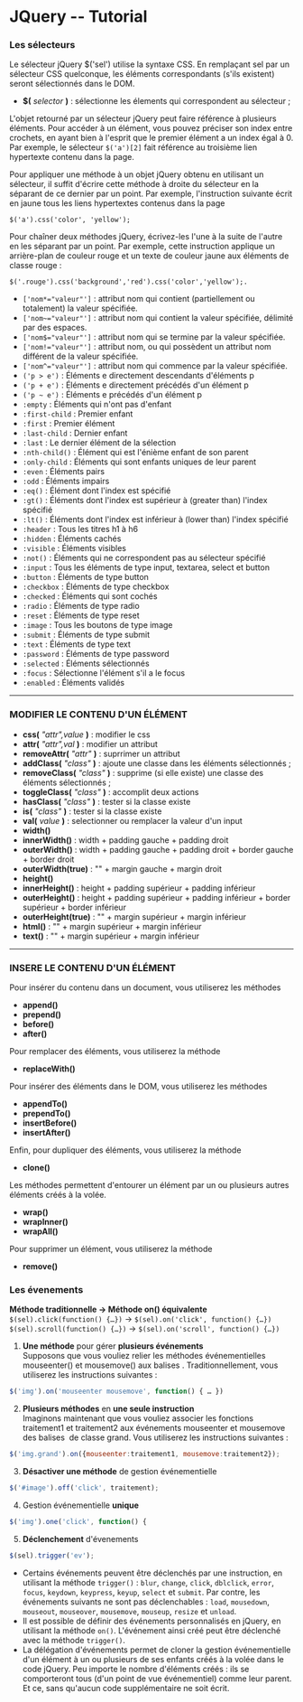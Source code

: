 JQuery -- Tutorial
========================

### Les sélecteurs 

Le sélecteur jQuery $('sel') utilise la syntaxe CSS. En remplaçant sel par un sélecteur CSS quelconque, les éléments correspondants (s'ils existent) seront sélectionnés dans le DOM.            

* __$(__ *selector* __)__ : sélectionne les élements qui correspondent au sélecteur ;     
 
       
L'objet retourné par un sélecteur jQuery peut faire référence à plusieurs éléments. Pour accéder à un élément, vous pouvez préciser son index entre crochets, en ayant bien à l'esprit que le premier élément a un index égal à 0. Par exemple, le sélecteur ```$('a')[2]``` fait référence au troisième lien hypertexte contenu dans la page.   
      
Pour appliquer une méthode à un objet jQuery obtenu en utilisant un sélecteur, il suffit d'écrire cette méthode à droite du sélecteur en la séparant de ce dernier par un point. Par exemple, l'instruction suivante écrit en jaune tous les liens hypertextes contenus dans la page 
      
```jquery
$('a').css('color', 'yellow');
```

Pour chaîner deux méthodes jQuery, écrivez-les l'une à la suite de l'autre en les séparant par un point. Par exemple, cette instruction applique un arrière-plan de couleur rouge et un texte de couleur jaune aux éléments de classe rouge : 

```jquery
$('.rouge').css('background','red').css('color','yellow');.       
```

* ```['nom*="valeur"']``` : attribut nom qui contient (partiellement ou totalement) la valeur spécifiée.
* ```['nom~="valeur"']``` : attribut nom qui contient la valeur spécifiée, délimité par des espaces.    
* ```['nom$="valeur"']``` : attribut nom qui se termine par la valeur spécifiée.
* ```['nom!="valeur"']``` : attribut nom, ou qui possèdent un attribut nom différent de la valeur spécifiée.
* ```['nom^="valeur"']``` : attribut nom qui commence par la valeur spécifiée. 
* ```('p > e')``` : Éléments e directement descendants d'éléments p
* ```('p + e')``` : Éléments e directement précédés d'un élément p
* ```('p ~ e')``` : Éléments e précédés d'un élément p
* ```:empty``` : Éléments qui n'ont pas d'enfant
* ```:first-child```  : Premier enfant
* ```:first``` : Premier élément
* ```:last-child``` : Dernier enfant
* ```:last``` : Le dernier élément de la sélection
* ```:nth-child()``` : Élément qui est l'énième enfant de son parent
* ```:only-child``` : Éléments qui sont enfants uniques de leur parent
* ```:even``` : Éléments pairs
* ```:odd``` : Éléments impairs
* ```:eq()``` : Élément dont l'index est spécifié
* ```:gt()``` : Éléments dont l'index est supérieur à (greater than) l'index spécifié
* ```:lt()``` : Éléments dont l'index est inférieur à (lower than) l'index spécifié
* ```:header``` : Tous les titres h1 à h6
* ```:hidden``` : Éléments cachés
* ```:visible``` : Éléments visibles
* ```:not()``` : Éléments qui ne correspondent pas au sélecteur spécifié
* ```:input``` : Tous les éléments de type input, textarea, select et button
* ```:button``` : Éléments de type button
* ```:checkbox``` : Éléments de type checkbox
* ```:checked``` : Éléments qui sont cochés
* ```:radio``` : Éléments de type radio
* ```:reset``` : Éléments de type reset
* ```:image``` : Tous les boutons de type image
* ```:submit``` : Éléments de type submit
* ```:text``` : Éléments de type text
* ```:password``` : Éléments de type password
* ```:selected``` : Éléments sélectionnés
* ```:focus``` : Sélectionne l'élément s'il a le focus
* ```:enabled``` : Éléments validés

------------------------------

### MODIFIER LE CONTENU D'UN ÉLÉMENT

* __css(__  *"attr",value* __)__ : modifier le css
* __attr(__  *"attr",val* __)__ : modifier un attribut
* __removeAttr(__  *"attr"* __)__ : suprrimer un attribut
* __addClass(__ *"class"* __)__ : ajoute une classe dans les éléments sélectionnés ;
* __removeClass(__ *"class"* __)__ : supprime (si elle existe) une classe des éléments sélectionnés ;
* __toggleClass(__ *"class"* __)__ : accomplit deux actions
* __hasClass(__ *"class"* __)__ : tester si la classe existe
* __is(__ *"class"* __)__ : tester si la classe existe
* __val(__ *value* __)__ : selectionner ou remplacer la valeur d'un input
* __width()__
* __innerWidth()__ : width + padding gauche + padding droit
* __outerWidth()__ : width + padding gauche + padding droit + border gauche + border droit
* __outerWidth(true)__ : "" + margin gauche + margin droit
* __height()__ 
* __innerHeight()__ : height + padding supérieur + padding inférieur
* __outerHeight()__ : height + padding supérieur + padding inférieur + border supérieur + border inférieur
* __outerHeight(true)__ : "" + margin supérieur + margin inférieur
* __html()__ : "" + margin supérieur + margin inférieur
* __text()__ : "" + margin supérieur + margin inférieur

-------------------------------

### INSERE LE CONTENU D'UN ÉLÉMENT

Pour insérer du contenu dans un document, vous utiliserez les méthodes       
* __append()__
* __prepend()__
* __before()__
* __after()__

Pour remplacer des éléments, vous utiliserez la méthode     
* __replaceWith()__

Pour insérer des éléments dans le DOM, vous utiliserez les méthodes     
* __appendTo()__
* __prependTo()__
* __insertBefore()__
* __insertAfter()__

Enfin, pour dupliquer des éléments, vous utiliserez la méthode 
* __clone()__

Les méthodes permettent d'entourer un élément par un ou plusieurs autres éléments créés à la volée.
* __wrap()__
* __wrapInner()__
* __wrapAll()__
 
Pour supprimer un élément, vous utiliserez la méthode 
* __remove()__

### Les évenements


__Méthode traditionnelle  -> Méthode on() équivalente__   
```$(sel).click(function() {…})```  -> ```$(sel).on('click', function() {…})```      
```$(sel).scroll(function() {…})``` -> ```$(sel).on('scroll', function() {…})```       
        
1. **Une méthode** pour gérer **plusieurs événements**         
Supposons que vous vouliez relier les méthodes événementielles mouseenter() et mousemove() aux balises <img>. Traditionnellement, vous utiliserez les instructions suivantes :        
```javascript     
$('img').on('mouseenter mousemove', function() { … })
```
2. **Plusieurs méthodes** en **une seule instruction**           
Imaginons maintenant que vous vouliez associer les fonctions traitement1 et traitement2 aux événements mouseenter et mousemove des balises <img> de classe grand. Vous utiliserez les instructions suivantes :        
```javascript     
$('img.grand').on({mouseenter:traitement1, mousemove:traitement2});
```
3. **Désactiver une méthode** de gestion événementielle
```javascript     
$('#image').off('click', traitement);
```
4. Gestion événementielle **unique**
```javascript     
$('img').one('click', function() {
```
5. **Déclenchement** d'évenements 
```javascript     
$(sel).trigger('ev');
```

* Certains événements peuvent être déclenchés par une instruction, en utilisant la méthode ```trigger()``` : ```blur```, ```change```, ```click```, ```dblclick```, ```error```, ```focus```, ```keydown```, ```keypress```, ```keyup```, ```select``` et ```submit```. Par contre, les événements suivants ne sont pas déclenchables : ```load```, ```mousedown```, ```mouseout```, ```mouseover```, ```mousemove```, ```mouseup```, ```resize``` et ```unload```.     
* Il est possible de définir des événements personnalisés en jQuery, en utilisant la méthode ```on()```. L'événement ainsi créé peut être déclenché avec la méthode ```trigger()```.     
* La délégation d'événements permet de cloner la gestion événementielle d'un élément à un ou plusieurs de ses enfants créés à la volée dans le code jQuery. Peu importe le nombre d'éléments créés : ils se comporteront tous (d'un point de vue événementiel) comme leur parent. Et ce, sans qu'aucun code supplémentaire ne soit écrit.      
